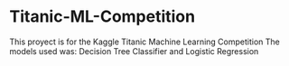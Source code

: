 # Titanic-ML-Competition

This proyect is for the Kaggle Titanic Machine Learning Competition
The models used was: Decision Tree Classifier and Logistic Regression
